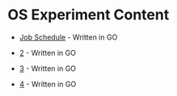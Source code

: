 # OS Experiment Content

* [Job Schedule](https://github.com/Glutamine525/os1) - Written in GO

* [2](https://github.com/Glutamine525/os2) - Written in GO

* [3](https://github.com/Glutamine525/os3) - Written in GO

* [4](https://github.com/Glutamine525/os4) - Written in GO
